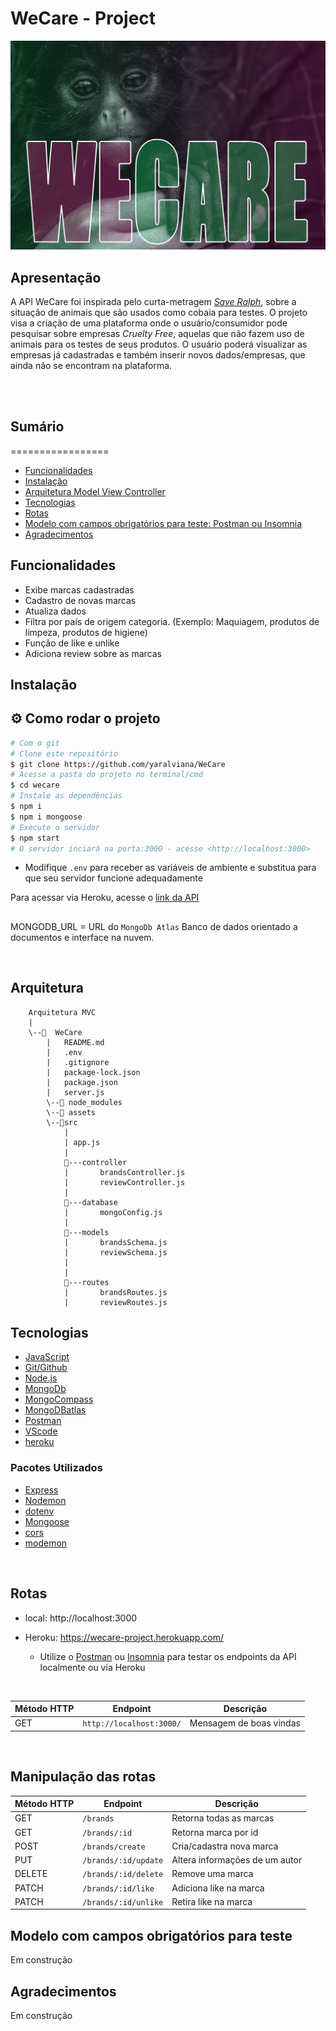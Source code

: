 # WeCare - Project

<img src="src/assets/wecare.png">

## Apresentação
A API WeCare foi inspirada pelo curta-metragem [_Save Ralph_](https://www.youtube.com/watch?v=G393z8s8nFY), sobre a situação de animais que são usados como cobaia para testes. O projeto visa a criação de uma plataforma onde o usuário/consumidor pode pesquisar sobre empresas _Cruelty Free_, aquelas que não fazem uso de animais para os testes de seus produtos. O usuário poderá visualizar as empresas já cadastradas e também inserir novos dados/empresas, que ainda não se encontram na plataforma. 



<br></br>

## Sumário
=================
<!--ts-->
   * [Funcionalidades](#funcionalidades)
   * [Instalação](#instalação)
   * [Arquitetura Model View Controller](#arquitetura)
   * [Tecnologias](#tecnologias)
   * [Rotas](#rotas)
   * [Modelo com campos obrigatórios para teste: Postman ou Insomnia](#modelo-com-campos-obrigatórios-para-teste)
   * [Agradecimentos](#agradecimentos)
<!--te-->





## Funcionalidades

- Exibe marcas cadastradas
- Cadastro de novas marcas
- Atualiza dados
- Filtra por país de origem categoria. (Exemplo: Maquiagem, produtos de limpeza, produtos de higiene)
- Função de like e unlike
- Adiciona review sobre as marcas


## Instalação

## ⚙️ Como rodar o projeto
```bash
# Com o git
# Clone este repositório
$ git clone https://github.com/yaralviana/WeCare
# Acesse a pasta do projeto no terminal/cmd
$ cd wecare
# Instale as dependências
$ npm i
$ npm i mongoose
# Execute o servidor
$ npm start
# O servidor inciará na porta:3000 - acesse <http://localhost:3000>
```
* Modifique `.env` para receber as variáveis de ambiente e substitua para que seu servidor funcione adequadamente

Para acessar via Heroku, acesse o [link da API](https://wecare-project.herokuapp.com/)

##

 MONGODB_URL = URL do `MongoDb Atlas` Banco de dados orientado a documentos e interface na nuvem.
    
<br>



## Arquitetura

        Arquitetura MVC
        |
        \--📂  WeCare
            |   README.md  
            |   .env
            |   .gitignore
            |   package-lock.json
            |   package.json
            |   server.js
            \--📂 node_modules
            \--📂 assets
            \--📂src
                |
                | app.js
                |
                📂---controller
                |       brandsController.js
                |       reviewController.js
                |
                📂---database
                |       mongoConfig.js
                |                    
                📂---models                       
                |       brandsSchema.js
                |       reviewSchema.js
                |       
                |
                📂---routes
                |       brandsRoutes.js
                |       reviewRoutes.js 



## Tecnologias
- [JavaScript](https://www.javascript.com/)
- [Git/Github](https://github.com/)
- [Node.js](https://nodejs.org/en/)
- [MongoDb](https://www.mongodb.com/)
- [MongoCompass](https://www.mongodb.com/pt-br/products/compass)
- [MongoDBatlas](https://www.mongodb.com/cloud/atlas)
- [Postman](https://www.postman.com/)
- [VScode](https://code.visualstudio.com/)
- [heroku](https://dashboard.heroku.com/apps)  

### Pacotes Utilizados 

- [Express](https://expressjs.com/pt-br/)
- [Nodemon](https://nodemon.io/)
- [dotenv](https://www.npmjs.com/package/dotenv)
- [Mongoose](https://mongoosejs.com/)
- [cors](https://www.npmjs.com/package/cors)
- [modemon](https://www.npmjs.com/package/nodemon)


<br>

## Rotas

* local: http://localhost:3000

* Heroku: https://wecare-project.herokuapp.com/

    * Utilize o [Postman](https://www.postman.com/) ou [Insomnia](https://insomnia.rest/download/) para testar os endpoints da API localmente ou via Heroku

<br>


| Método HTTP  | Endpoint                     | Descrição                            |
| ------------ | ---------------------------- | ------------------------------------ |
| GET          | `http://localhost:3000/`     |  Mensagem de boas vindas    |             |

<br>

## Manipulação das rotas

| Método HTTP  | Endpoint                | Descrição                            |
| ------------ | ----------------------- | ------------------------------------ |
| GET          | `/brands`              | Retorna todas as marcas             | 
| GET          | `/brands/:id`          | Retorna marca por id      |
| POST         | `/brands/create`    | Cria/cadastra nova marca          |
| PUT          | `/brands/:id/update`          | Altera informações de um autor       |
| DELETE        | `/brands/:id/delete`          | Remove uma marca           |
| PATCH        | `/brands/:id/like`          | Adiciona like na marca           |
| PATCH        | `/brands/:id/unlike`          | Retira like na marca           |


## Modelo com campos obrigatórios para teste
Em construção

## Agradecimentos

Em construção